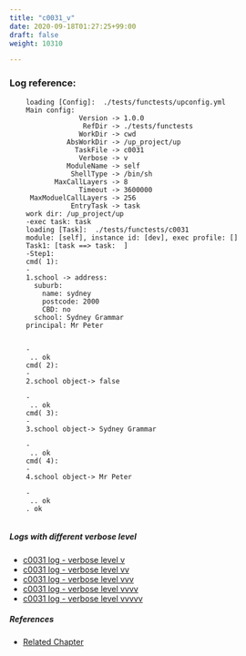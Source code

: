```yaml
---
title: "c0031_v"
date: 2020-09-18T01:27:25+99:00
draft: false
weight: 10310

---
```


### Log reference: <no value>

```
    loading [Config]:  ./tests/functests/upconfig.yml
    Main config:
                 Version -> 1.0.0
                  RefDir -> ./tests/functests
                 WorkDir -> cwd
              AbsWorkDir -> /up_project/up
                TaskFile -> c0031
                 Verbose -> v
              ModuleName -> self
               ShellType -> /bin/sh
           MaxCallLayers -> 8
                 Timeout -> 3600000
     MaxModuelCallLayers -> 256
               EntryTask -> task
    work dir: /up_project/up
    -exec task: task
    loading [Task]:  ./tests/functests/c0031
    module: [self], instance id: [dev], exec profile: []
    Task1: [task ==> task:  ]
    -Step1:
    cmd( 1):
    -
    1.school -> address:
      suburb:
        name: sydney
        postcode: 2000
        CBD: no
      school: Sydney Grammar
    principal: Mr Peter
    
    
    -
     .. ok
    cmd( 2):
    -
    2.school object-> false
    
    -
     .. ok
    cmd( 3):
    -
    3.school object-> Sydney Grammar
    
    -
     .. ok
    cmd( 4):
    -
    4.school object-> Mr Peter
    
    -
     .. ok
    . ok
    
```

##### Logs with different verbose level
* [c0031 log - verbose level v](../../logs/c0031_v)
* [c0031 log - verbose level vv](../../logs/c0031_vv)
* [c0031 log - verbose level vvv](../../logs/c0031_vvv)
* [c0031 log - verbose level vvvv](../../logs/c0031_vvvv)
* [c0031 log - verbose level vvvvv](../../logs/c0031_vvvvv)

##### References
* [Related Chapter](../../dvars/c0031)
